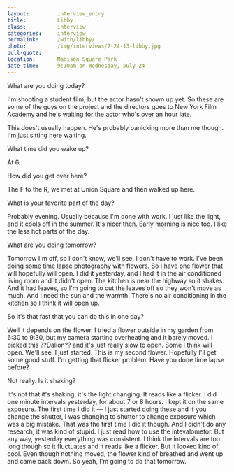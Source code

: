 ```yaml
---
layout:         interview_entry
title:          Libby
class:          interview
categories:     interview
permalink:      /with/libby/
photo:          /img/interviews/7-24-13-libby.jpg
pull-quote:
location:       Madison Square Park
date-time:      9:10am on Wednesday, July 24
---
```


<p class="question">What are you doing today?</p>

<p>I'm shooting a student film, but the actor hasn't shown up yet. So these are some of the guys on the project and the directors goes to New York Film Academy and he's waiting for the actor who's over an hour late.</p>

<p>This does't usually happen. He's probably panicking more than me though. I'm just sitting here waiting. </p>

<p class="question">What time did you wake up?</p>

<p>At 6.</p>

<p class="question">How did you get over here?</p>

<p>The F to the R, we met at Union Square and then walked up here.</p>

<p class="question">What is your favorite part of the day?</p>

<p>Probably evening. Usually because I'm done with work. I just like the light, and it cools off in the summer. It's nicer then. Early morning is nice too. I like the less hot parts of the day.</p>

<p class="question">What are you doing tomorrow?</p>

<p>Tomorrow I'm off, so I don't know, we'll see. I don't have to work. I've been doing some time lapse photography with flowers. So I have one flower that will hopefully will open. I did it yesterday, and I had it in the air conditioned living room and it didn't open. The kitchen is near the highway so it shakes. And it had leaves, so I'm going to cut the leaves off so they won't move as much. And I need the sun and the warmth. There's no air conditioning in the kitchen so I think it will open up.</p>

<p class="question">So it's that fast that you can do this in one day?</p>

<p>Well it depends on the flower. I tried a flower outside in my garden from 6:30 to 9:30, but my camera starting overheating and it barely moved. I picked this ??Dalion?? and it's just really slow to open. Some I think will open. We'll see, I just started. This is my second flower. Hopefully I'll get some good stuff. I'm getting that flicker problem. Have you done time lapse before?</p>

<p class="question">Not really. Is it shaking?</p>

<p>It's not that it's shaking, it's the light changing. It reads like a flicker. I did one minute intervals yesterday, for about 7 or 8 hours. I kept it on the same exposure. The first time I did it — I just started doing these and if you change the shutter, I was changing to shutter to change exposure which was a big mistake. That was the first time I did it though. And I didn't do any research, it was kind of stupid. I just read how to use the intevalometor. But any way, yesterday everything was consistent. I think the intervals are too long though so it fluctuates and it reads like a flicker. But it looked kind of cool. Even though nothing moved, the flower kind of breathed and went up and came back down. So yeah, I'm going to do that tomorrow. </p>